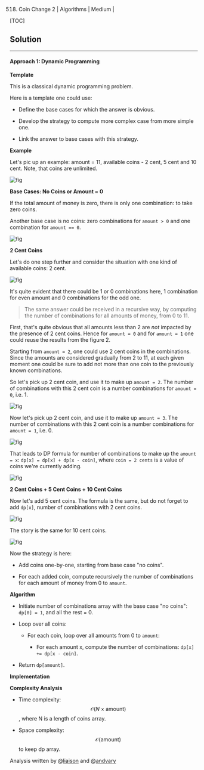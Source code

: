 518. Coin Change 2 | Algorithms | Medium | 

[TOC]

## Solution

--- 

#### Approach 1: Dynamic Programming

**Template**

This is a classical dynamic programming problem. 

Here is a template one could use:

- Define the base cases for which the answer is obvious. 

- Develop the strategy to compute more complex case from more simple one. 

- Link the answer to base cases with this strategy.

**Example**

Let's pic up an example: amount = 11, available coins - 2 cent,
5 cent and 10 cent. Note, that coins are unlimited.

![fig](../Figures/518/example.png)

**Base Cases: No Coins or Amount = 0**

If the total amount of money is zero, there is only one combination: to take zero coins.

Another base case is no coins: zero combinations for `amount > 0` and one combination 
for `amount == 0`.

![fig](../Figures/518/base_cases.png)

**2 Cent Coins**

Let's do one step further and consider the situation with 
one kind of available coins: 2 cent.

![fig](../Figures/518/2_cents.png)

It's quite evident that there could be 1 or 0 combinations here, 
1 combination for even amount and 0 combinations for the odd one.

> The same answer could be received in a recursive way, by 
computing the number of combinations for all amounts of money,
from 0 to 11. 

First, that's quite obvious that all amounts less than 2 
are _not_ impacted by the presence of 2 cent coins. Hence 
for `amount = 0` and for `amount = 1` one could reuse the results
from the figure 2. 

Starting from `amount = 2`, one could use 2 cent coins in the combinations.
Since the amounts are considered gradually from 2 to 11, at each given
moment one could be sure to add not more than one coin to the previously 
known combinations. 

So let's pick up 2 cent coin, and use it 
to make up `amount = 2`. The number of combinations with 
this 2 cent coin is a number combinations for `amount = 0`,
i.e. 1.  

![fig](../Figures/518/2_cents_amount_2_end.png)

Now let's pick up 2 cent coin, and use it 
to make up `amount = 3`. The number of combinations with 
this 2 cent coin is a number combinations for `amount = 1`,
i.e. 0.

![fig](../Figures/518/2_cents_amount_3_end.png)

That leads to DP formula for number of combinations to make up 
the `amount = x`: `dp[x] = dp[x] + dp[x - coin]`, where `coin = 2 cents` 
is a value of coins we're currently adding.

![fig](../Figures/518/2cents_amount3_total2.png)

**2 Cent Coins + 5 Cent Coins + 10 Cent Coins**

Now let's add 5 cent coins. The formula is the same, 
but do not forget to add `dp[x]`, number of combinations with 
2 cent coins.

![fig](../Figures/518/2_5_cents.png) 

The story is the same for 10 cent coins.

![fig](../Figures/518/10_cent2.png) 

Now the strategy is here: 

- Add coins one-by-one, starting from base case "no coins".

- For each added coin, 
compute recursively the number of combinations 
for each amount of money from 0 to `amount`. 

**Algorithm**

- Initiate number of combinations array with the base case "no coins":
`dp[0] = 1`, and all the rest = 0.

- Loop over all coins:

    - For each coin, loop over all amounts from 0 to `amount`:
    
        - For each amount x, compute the number of combinations:
        `dp[x] += dp[x - coin]`.
        
- Return `dp[amount]`. 

**Implementation**



**Complexity Analysis**

* Time complexity: $$\mathcal{O}(N \times \textrm{amount})$$, where 
N is a length of coins array. 

* Space complexity: $$\mathcal{O}(\textrm{amount})$$ to keep dp array.

Analysis written by @[liaison](https://leetcode.com/liaison/)
and @[andvary](https://leetcode.com/andvary/)
